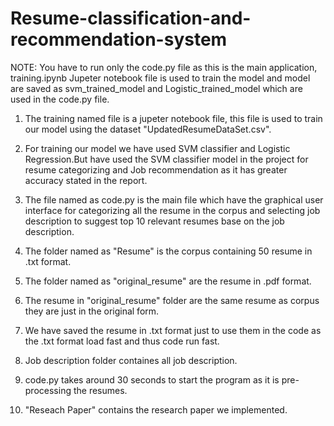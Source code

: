 # Resume-classification-and-recommendation-system



NOTE:   You have to run only the code.py file as this is the main application, training.ipynb
   	Jupeter notebook file is used to train the model and model are saved as 
   	svm_trained_model and Logistic_trained_model which are used in the code.py file.



1. The training named file is a jupeter notebook file, this file is used to train our
   model using the dataset "UpdatedResumeDataSet.csv".

2. For training our model we have used SVM classifier and Logistic Regression.But have
   used the SVM classifier model in the project for resume categorizing and Job
   recommendation as it has greater accuracy stated in the report.

3. The file named as code.py is the main file which have the graphical user interface for
   categorizing all the resume in the corpus and selecting job description to suggest
   top 10 relevant resumes base on the job description.

4. The folder named as "Resume" is the corpus containing 50 resume in .txt format.

5. The folder named as "original_resume" are the resume in .pdf format.

6. The resume in "original_resume" folder are the same resume as corpus they are just in
   the original form.

7. We have saved the resume in .txt format just to use them in the code as the .txt
   format load fast and thus code run fast.

8. Job description folder containes all job description.

9. code.py takes around 30 seconds to start the program as it is pre-processing the resumes.

10. "Reseach Paper" contains the research paper we implemented.
